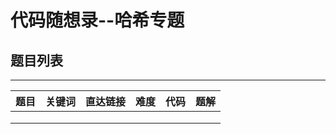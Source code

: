 # 代码随想录--哈希专题

## 题目列表

---

| 题目 | 关键词  | 直达链接     | 难度 |代码 |题解 |
|----------|----------|--------|------|----------|--------|
|  |  |  |   |  |  |
|  |  |  |   |  |  |
|  |  |  |   |  |  |
